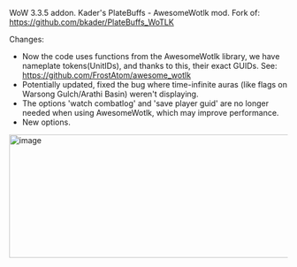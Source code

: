 WoW 3.3.5 addon. Kader's PlateBuffs - AwesomeWotlk mod. Fork of: https://github.com/bkader/PlateBuffs_WoTLK

Changes: 
- Now the code uses functions from the AwesomeWotlk library, we have nameplate tokens(UnitIDs), and thanks to this, their exact GUIDs. See: https://github.com/FrostAtom/awesome_wotlk
- Potentially updated, fixed the bug where time-infinite auras (like flags on Warsong Gulch/Arathi Basin) weren't displaying.
- The options 'watch combatlog' and 'save player guid' are no longer needed when using AwesomeWotlk, which may improve performance.
- New options.

<img width="621" height="223" alt="image" src="https://github.com/user-attachments/assets/209a49e0-b3f8-40ad-9eca-bd67ed2ad300" />
